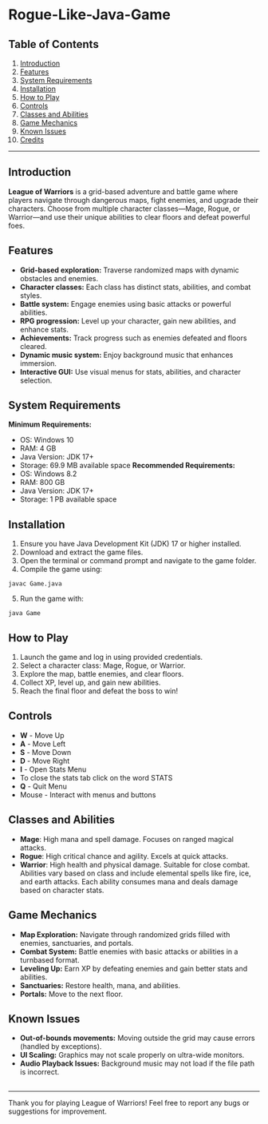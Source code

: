# Rogue-Like-Java-Game
## Table of Contents
1. [Introduction](#introduction)
2. [Features](#features)
3. [System Requirements](#system-requirements)
4. [Installation](#installation)
5. [How to Play](#how-to-play)
6. [Controls](#controls)
7. [Classes and Abilities](#classes-and-abilities)
8. [Game Mechanics](#game-mechanics)
9. [Known Issues](#known-issues)
10. [Credits](#credits)
---
## Introduction
**League of Warriors** is a grid-based adventure and battle game where players
navigate through dangerous maps, fight enemies, and upgrade their characters.
Choose from multiple character classes—Mage, Rogue, or Warrior—and use their
unique abilities to clear floors and defeat powerful foes.
## Features
- **Grid-based exploration:** Traverse randomized maps with dynamic obstacles
and enemies.
- **Character classes:** Each class has distinct stats, abilities, and combat
styles.
- **Battle system:** Engage enemies using basic attacks or powerful abilities.
- **RPG progression:** Level up your character, gain new abilities, and enhance
stats.
- **Achievements:** Track progress such as enemies defeated and floors cleared.
- **Dynamic music system:** Enjoy background music that enhances immersion.
- **Interactive GUI:** Use visual menus for stats, abilities, and character
selection.
## System Requirements
**Minimum Requirements:**
- OS: Windows 10
- RAM: 4 GB
- Java Version: JDK 17+
- Storage: 69.9 MB available space
**Recommended Requirements:**
- OS: Windows 8.2
- RAM: 800 GB
- Java Version: JDK 17+
- Storage: 1 PB available space
## Installation
1. Ensure you have Java Development Kit (JDK) 17 or higher installed.
2. Download and extract the game files.
3. Open the terminal or command prompt and navigate to the game folder.
4. Compile the game using:
 ```
 javac Game.java
 ```
5. Run the game with:
 ```
 java Game
 ```
## How to Play
1. Launch the game and log in using provided credentials.
2. Select a character class: Mage, Rogue, or Warrior.
3. Explore the map, battle enemies, and clear floors.
4. Collect XP, level up, and gain new abilities.
5. Reach the final floor and defeat the boss to win!
## Controls
- **W** - Move Up
- **A** - Move Left
- **S** - Move Down
- **D** - Move Right
- **I** - Open Stats Menu
- To close the stats tab click on the word STATS
- **Q** - Quit Menu
- Mouse - Interact with menus and buttons
## Classes and Abilities
- **Mage**: High mana and spell damage. Focuses on ranged magical attacks.
- **Rogue**: High critical chance and agility. Excels at quick attacks.
- **Warrior**: High health and physical damage. Suitable for close combat.
Abilities vary based on class and include elemental spells like fire, ice, and
earth attacks. Each ability consumes mana and deals damage based on character
stats.
## Game Mechanics
- **Map Exploration:** Navigate through randomized grids filled with enemies,
sanctuaries, and portals.
- **Combat System:** Battle enemies with basic attacks or abilities in a turnbased format.
- **Leveling Up:** Earn XP by defeating enemies and gain better stats and
abilities.
- **Sanctuaries:** Restore health, mana, and abilities.
- **Portals:** Move to the next floor.
## Known Issues
- **Out-of-bounds movements:** Moving outside the grid may cause errors (handled
by exceptions).
- **UI Scaling:** Graphics may not scale properly on ultra-wide monitors.
- **Audio Playback Issues:** Background music may not load if the file path is
incorrect.
##
---
Thank you for playing League of Warriors! Feel free to report any bugs or
suggestions for improvement.
